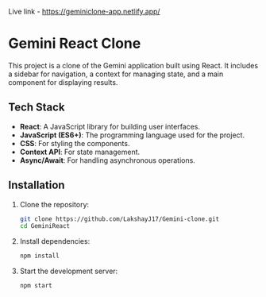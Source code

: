 Live link - https://geminiclone-app.netlify.app/

# Gemini React Clone

This project is a clone of the Gemini application built using React. It includes a sidebar for navigation, a context for managing state, and a main component for displaying results.

## Tech Stack

- **React**: A JavaScript library for building user interfaces.
- **JavaScript (ES6+)**: The programming language used for the project.
- **CSS**: For styling the components.
- **Context API**: For state management.
- **Async/Await**: For handling asynchronous operations.

## Installation

1. Clone the repository:
    ```sh
    git clone https://github.com/LakshayJ17/Gemini-clone.git
    cd GeminiReact
    ```

2. Install dependencies:
    ```sh
    npm install
    ```

3. Start the development server:
    ```sh
    npm start
    ```


